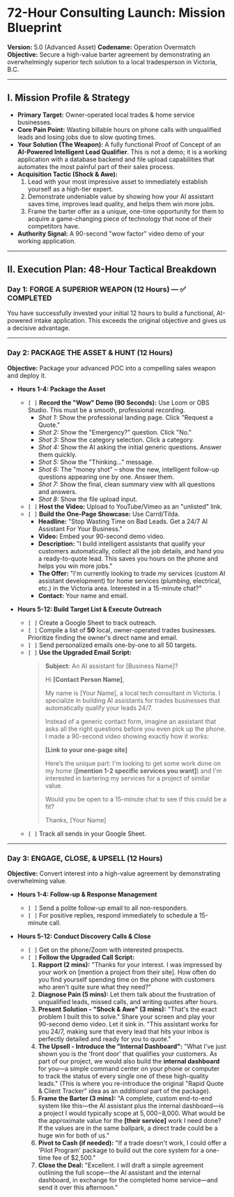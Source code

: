 # 72-Hour Consulting Launch: Mission Blueprint
**Version:** 5.0 (Advanced Asset)
**Codename:** Operation Overmatch
**Objective:** Secure a high-value barter agreement by demonstrating an overwhelmingly superior tech solution to a local tradesperson in Victoria, B.C.

---

## I. Mission Profile & Strategy

*   **Primary Target:** Owner-operated local trades & home service businesses.
*   **Core Pain Point:** Wasting billable hours on phone calls with unqualified leads and losing jobs due to slow quoting times.
*   **Your Solution (The Weapon):** A fully functional Proof of Concept of an **AI-Powered Intelligent Lead Qualifier**. This is not a demo; it is a working application with a database backend and file upload capabilities that automates the most painful part of their sales process.
*   **Acquisition Tactic (Shock & Awe):**
    1.  Lead with your most impressive asset to immediately establish yourself as a high-tier expert.
    2.  Demonstrate undeniable value by showing how your AI assistant saves time, improves lead quality, and helps them win more jobs.
    3.  Frame the barter offer as a unique, one-time opportunity for them to acquire a game-changing piece of technology that none of their competitors have.
*   **Authority Signal:** A 90-second "wow factor" video demo of your working application.

---

## II. Execution Plan: 48-Hour Tactical Breakdown

### **Day 1: FORGE A SUPERIOR WEAPON (12 Hours) — ✅ COMPLETED**

You have successfully invested your initial 12 hours to build a functional, AI-powered intake application. This exceeds the original objective and gives us a decisive advantage.

---

### **Day 2: PACKAGE THE ASSET & HUNT (12 Hours)**

**Objective:** Package your advanced POC into a compelling sales weapon and deploy it.

*   **Hours 1-4: Package the Asset**
    *   `[ ]` **Record the "Wow" Demo (90 Seconds):** Use Loom or OBS Studio. This must be a smooth, professional recording.
        *   *Shot 1:* Show the professional landing page. Click "Request a Quote."
        *   *Shot 2:* Show the "Emergency?" question. Click "No."
        *   *Shot 3:* Show the category selection. Click a category.
        *   *Shot 4:* Show the AI asking the initial generic questions. Answer them quickly.
        *   *Shot 5:* Show the "Thinking..." message.
        *   *Shot 6:* The "money shot" – show the new, intelligent follow-up questions appearing one by one. Answer them.
        *   *Shot 7:* Show the final, clean summary view with all questions and answers.
        *   *Shot 8:* Show the file upload input.
    *   `[ ]` **Host the Video:** Upload to YouTube/Vimeo as an "unlisted" link.
    *   `[ ]` **Build the One-Page Showcase:** Use Carrd/Tilda.
        *   **Headline:** "Stop Wasting Time on Bad Leads. Get a 24/7 AI Assistant For Your Business."
        *   **Video:** Embed your 90-second demo video.
        *   **Description:** "I build intelligent assistants that qualify your customers automatically, collect all the job details, and hand you a ready-to-quote lead. This saves you hours on the phone and helps you win more jobs."
        *   **The Offer:** "I'm currently looking to trade my services (custom AI assistant development) for home services (plumbing, electrical, etc.) in the Victoria area. Interested in a 15-minute chat?"
        *   **Contact:** Your name and email.

*   **Hours 5-12: Build Target List & Execute Outreach**
    *   `[ ]` Create a Google Sheet to track outreach.
    *   `[ ]` Compile a list of **50** local, owner-operated trades businesses. Prioritize finding the owner's direct name and email.
    *   `[ ]` Send personalized emails one-by-one to all 50 targets.
    *   `[ ]` **Use the Upgraded Email Script:**
        > **Subject:** An AI assistant for [Business Name]?
        >
        > Hi **[Contact Person Name]**,
        >
        > My name is [Your Name], a local tech consultant in Victoria. I specialize in building AI assistants for trades businesses that automatically qualify your leads 24/7.
        >
        > Instead of a generic contact form, imagine an assistant that asks all the right questions before you even pick up the phone. I made a 90-second video showing exactly how it works:
        >
        > **[Link to your one-page site]**
        >
        > Here’s the unique part: I'm looking to get some work done on my home (**[mention 1-2 specific services you want]**) and I'm interested in bartering my services for a project of similar value.
        >
        > Would you be open to a 15-minute chat to see if this could be a fit?
        >
        > Thanks,
        > [Your Name]
    *   `[ ]` Track all sends in your Google Sheet.

---

### **Day 3: ENGAGE, CLOSE, & UPSELL (12 Hours)**

**Objective:** Convert interest into a high-value agreement by demonstrating overwhelming value.

*   **Hours 1-4: Follow-up & Response Management**
    *   `[ ]` Send a polite follow-up email to all non-responders.
    *   `[ ]` For positive replies, respond immediately to schedule a 15-minute call.

*   **Hours 5-12: Conduct Discovery Calls & Close**
    *   `[ ]` Get on the phone/Zoom with interested prospects.
    *   `[ ]` **Follow the Upgraded Call Script:**
        1.  **Rapport (2 mins):** "Thanks for your interest. I was impressed by your work on [mention a project from their site]. How often do you find yourself spending time on the phone with customers who aren't quite sure what they need?"
        2.  **Diagnose Pain (5 mins):** Let them talk about the frustration of unqualified leads, missed calls, and writing quotes after hours.
        3.  **Present Solution - "Shock & Awe" (3 mins):** "That's the exact problem I built this to solve." Share your screen and play your 90-second demo video. Let it sink in. "This assistant works for you 24/7, making sure that every lead that hits your inbox is perfectly detailed and ready for you to quote."
        4.  **The Upsell - Introduce the "Internal Dashboard":** "What I've just shown you is the 'front door' that qualifies your customers. As part of our project, we would also build the **internal dashboard** for you—a simple command center on your phone or computer to track the status of every single one of these high-quality leads." (This is where you re-introduce the original "Rapid Quote & Client Tracker" idea as an *additional* part of the package).
        5.  **Frame the Barter (3 mins):** "A complete, custom end-to-end system like this—the AI assistant plus the internal dashboard—is a project I would typically scope at $5,000-$8,000. What would be the approximate value for the **[their service]** work I need done? If the values are in the same ballpark, a direct trade could be a huge win for both of us."
        6.  **Pivot to Cash (if needed):** "If a trade doesn't work, I could offer a 'Pilot Program' package to build out the core system for a one-time fee of $2,500."
        7.  **Close the Deal:** "Excellent. I will draft a simple agreement outlining the full scope—the AI assistant and the internal dashboard, in exchange for the completed home service—and send it over this afternoon."